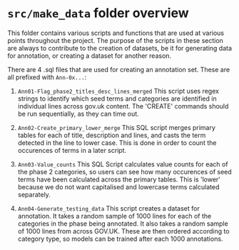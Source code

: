 # `src/make_data` folder overview

This folder contains various scripts and functions that are used at various points throughout the project. The purpose of the scripts in these section are always to contribute to the creation of datasets, be it for generating data for annotation, or creating a dataset for another reason. 

There are 4 .sql files that are used for creating an annotation set. These are all prefixed with `Ann-0x...`:

1. `Ann01-Flag_phase2_titles_desc_lines_merged`
This script uses regex strings to identify which seed terms and categories are identified in individual lines across gov.uk content. The 'CREATE' commands should be run sequentially, as they can time out.

2. `Ann02-Create_primary_lower_merge`
This SQL script merges primary tables for each of title, description and lines, and casts the term detected in the line to lower case. This is done in order to count the occurences of terms in a later script.

3. `Ann03-Value_counts`
This SQL Script calculates value counts for each of the phase 2 categories, so users can see how many occurences of seed terms have been calculated across the primary tables. This is 'lower' because we do not want capitalised and lowercase terms calculated separately.

4. `Ann04-Generate_testing_data`
This script creates a dataset for annotation. It takes a random sample of 1000 lines for each of the categories in the phase being annotated. It also takes a random sample of 1000 lines from across GOV.UK. These are then ordered according to category type, so models can be trained after each 1000 annotations.